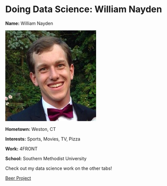 # Doing Data Science: William Nayden
**Name:** William Nayden

![Bio Photo](download.png)

**Hometown:** Weston, CT

**Interests:** Sports, Movies, TV, Pizza

**Work:** 4FRONT

**School:** Southern Methodist University

Check out my data science work on the other tabs!

[Beer Project](link)
